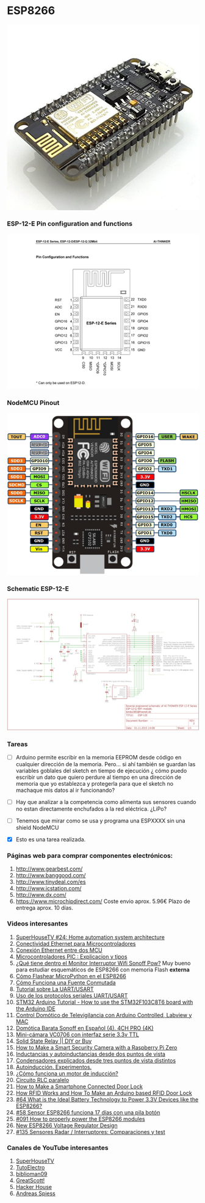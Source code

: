 # ESP8266
<p align="center" ><img src="https://github.com/icastillejogomez/ESP8266/blob/master/NodeMCU_12_E_picture.jpg"></p>

### ESP-12-E Pin configuration and functions

<p align="center" ><img src="https://github.com/icastillejogomez/ESP8266/blob/master/esp-12_pindef.png"></p>

### NodeMCU Pinout

<p align="center" ><img src="https://github.com/icastillejogomez/ESP8266/blob/master/nodemcu_pins.png"></p>

### Schematic ESP-12-E

<p align="center" ><img src="https://github.com/icastillejogomez/ESP8266/blob/master/schematic_esp-12e.png"></p>

### Tareas

- [ ] Arduino permite escribir en la memoria EEPROM desde código en cualquier dirección de la memoria. Pero... si ahí también se guardan las variables goblales del sketch en tiempo de ejecución ¿ cómo puedo escribir un dato que quiero perdure al tiempo en una dirección de memoria que yo establezca y protegerla para que el sketch no machaque mis datos al ir funcionando?

- [ ] Hay que analizar a la competencia como alimenta sus sensores cuando no estan directamente enchufados a la red eléctrica. ¿LiPo?

- [ ] Tenemos que mirar como se usa y programa una ESPXXXX sin una shield NodeMCU

- [x] Esto es una tarea realizada.

### Páginas web para comprar componentes electrónicos:

1. http://www.gearbest.com/
2. http://www.banggood.com/
3. http://www.tinydeal.com/es
4. http://www.icstation.com/
5. http://www.dx.com/
5. https://www.microchipdirect.com/ Coste envio aprox. 5.96€ Plazo de entrega aprox. 10 días.

### Videos interesantes

1. [SuperHouseTV #24: Home automation system architecture](https://www.youtube.com/watch?v=vL54JfldB4Y)
2. [Conectividad Ethernet para Microcontroladores](https://www.youtube.com/watch?v=1yh8d4ocX64)
3. [Conexión Ethernet entre dos MCU](https://www.youtube.com/watch?v=zVTO4wj2UCA)
4. [Microcontroladores PIC : Explicacion y tipos](https://www.youtube.com/watch?v=pgUAigz_UXo)
5. [¿Qué tiene dentro el Monitor Interruptor Wifi Sonoff Pow?](https://www.youtube.com/watch?v=I2yDMbnsstg) Muy bueno para estudiar esquemáticos de ESP8266 con memoria Flash **externa**
6. [Cómo Flashear MicroPython en el ESP8266](https://www.youtube.com/watch?v=6GDvGe1D_0I)
7. [Cómo Funciona una Fuente Conmutada](https://www.youtube.com/watch?v=nT3KajChQuA)
8. [Tutorial sobre La UART/USART](https://www.youtube.com/watch?v=dGDaWapeaw4)
9. [Uso de los protocolos seriales UART/USART](https://www.youtube.com/watch?v=hrlXZzTca6M)
10. [STM32 Arduino Tutorial - How to use the STM32F103C8T6 board with the Arduino IDE](https://www.youtube.com/watch?v=K-jYSysmw9w)
11. [Control Domótico de Televigilancia con Arduino Controlled, Labview y MAC](https://www.youtube.com/watch?v=0Scb8qG2V-Y)
12. [Domótica Barata Sonoff en Español (4). 4CH PRO (4K)](https://www.youtube.com/watch?v=5eO1B4YzFeg)
13. [Mini-cámara VC0706 con interfaz serie 3.3v TTL](https://www.youtube.com/watch?v=28Eoqpn_GRY)
14. [Solid State Relay || DIY or Buy](https://www.youtube.com/watch?v=2UtL2uAYCUA)
15. [How to Make a Smart Security Camera with a Raspberry Pi Zero](https://www.youtube.com/watch?v=Y2QFu-tTvTI)
16. [Inductancias y autoinductancias desde dos puntos de vista](https://www.youtube.com/watch?v=3Pynb1cRaf8)
17. [Condensadores explicados desde tres puntos de vista distintos](https://www.youtube.com/watch?v=XnojEItGA2U)
18. [Autoinducción. Experimentos.](https://www.youtube.com/watch?v=08K8oXa9Qa8)
19. [¿Cómo funciona un motor de inducción?](https://www.youtube.com/watch?v=OlTDyL6ZPOY)
20. [Circuito RLC paralelo](https://www.youtube.com/watch?v=cmdr2vfETfU)
21. [How to Make a Smartphone Connected Door Lock](https://www.youtube.com/watch?v=bAcK80fm1_0)
22. [How RFID Works and How To Make an Arduino based RFID Door Lock](https://www.youtube.com/watch?v=QSx778Gr6Y4)
23. [#64 What is the Ideal Battery Technology to Power 3.3V Devices like the ESP8266?](https://www.youtube.com/watch?v=heD1zw3bMhw)
24. [#58 Sensor ESP8266 funciona 17 días con una pila botón](https://www.youtube.com/watch?v=IYuYTfO6iOs)
25. [#091 How to properly power the ESP8266 modules](https://www.youtube.com/watch?v=wf_msvWv1jk)
26. [New ESP8266 Voltage Regulator Design](https://www.youtube.com/watch?v=J66_8P043ko)
27. [#135 Sensores Radar / Interruptores: Comparaciones y test](https://www.youtube.com/watch?v=9WiJJgIi3W0)

### Canales de YouTube interesantes

1. [SuperHouseTV](https://www.youtube.com/channel/UC75HTMhqVZs0sPOMTMQqI9g)
2. [TutoElectro](https://www.youtube.com/channel/UC-sYiyzPbjIGW8wMye9tbIw)
3. [biblioman09](https://www.youtube.com/channel/UC9OHtNnklTrMj9pDu4XiVRQ)
4. [GreatScott!](https://www.youtube.com/channel/UC6mIxFTvXkWQVEHPsEdflzQ)
5. [Hacker House](https://www.youtube.com/channel/UCEcNXmr7DYq1XxpWHSxaN0w)
6. [Andreas Spiess](https://www.youtube.com/channel/UCu7_D0o48KbfhpEohoP7YSQ)

